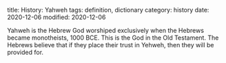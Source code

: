 title: History: Yahweh
tags: definition, dictionary
category: history
date: 2020-12-06
modified: 2020-12-06


Yahweh is the Hebrew God worshiped exclusively when
the Hebrews became monotheists, 1000 BCE.
 This is the God in
the Old Testament. The Hebrews believe that if they place their trust
in Yehweh, then they will be provided for.




